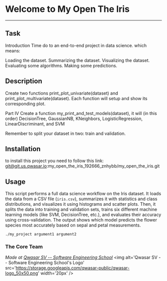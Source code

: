 # Welcome to My Open The Iris
***

## Task
Introduction
Time do to an end-to-end project in data science. which means:

Loading the dataset.
Summarizing the dataset.
Visualizing the dataset.
Evaluating some algorithms.
Making some predictions.

## Description
Create two functions print_plot_univariate(dataset) and print_plot_multivariate(dataset). Each function will setup and show its corresponding plot.

Part IV
Create a function my_print_and_test_models(dataset), it will (in this order) DecisionTree, GaussianNB, KNeighbors, LogisticRegression, LinearDiscriminant, and SVM

Remember to split your dataset in two: train and validation.



## Installation
to install this project you need to follow this link: git@git.us.qwasar.io:my_open_the_iris_192666_znhybb/my_open_the_iris.git

## Usage
This script performs a full data science workflow on the Iris dataset. It loads the data from a CSV file (`iris.csv`), summarizes it with statistics and class distributions, and visualizes it using histograms and scatter plots. Then, it splits the data into training and validation sets, trains six different machine learning models (like SVM, DecisionTree, etc.), and evaluates their accuracy using cross-validation. The output shows which model predicts the flower species most accurately based on sepal and petal measurements.
```
./my_project argument1 argument2
```

### The Core Team


<span><i>Made at <a href='https://qwasar.io'>Qwasar SV -- Software Engineering School</a></i></span>
<span><img alt='Qwasar SV -- Software Engineering School's Logo' src='https://storage.googleapis.com/qwasar-public/qwasar-logo_50x50.png' width='20px' /></span>
